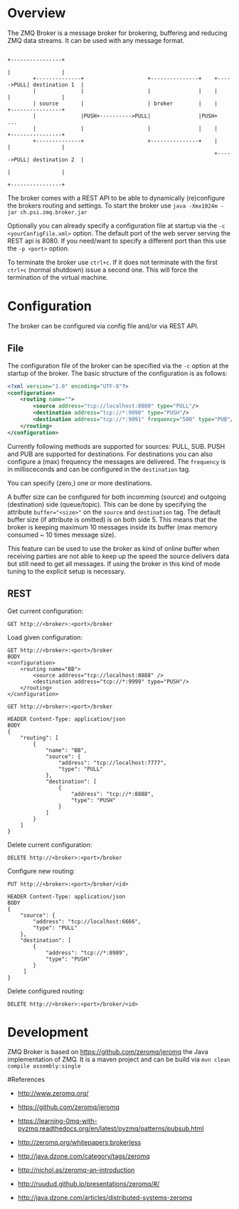 
# Overview
The ZMQ Broker is a message broker for brokering, buffering and reducing ZMQ data streams. It can be used with any 
message format.

```
                                                                            +----------------+
                                                                            |                |
        +--------------+                    +---------------+    +----->PULL| destination 1  |
        |              |                    |               |    |          |                |
        | source       |                    | broker        |    |          +----------------+
        |              |PUSH+---------->PULL|               |PUSH+                 ...
        |              |                    |               |    |          +----------------+
        +--------------+                    +---------------+    |          |                |
                                                                 +----->PULL| destination 2  |
                                                                            |                |
                                                                            +----------------+
```

The broker comes with a REST API to be able to dynamically (re)configure the brokers routing and settings.
To start the broker use `java -Xmx1024m -jar ch.psi.zmq.broker.jar`

Optionally you can already specify a configuration file at startup via the `-c <yourConfigFile.xml>` option.
The default port of the web server serving the REST api is 8080. If you need/want to specify a different port than this use the `-p <port>` option. 

To terminate the broker use `ctrl+c`. If it does not terminate with the first `ctrl+c` (normal shutdown) issue a second one. This will force the termination of the virtual machine.



# Configuration
The broker can be configured via config file and/or via REST API. 

## File
The configuration file of the broker can be specified via the `-c` option at the startup of the broker.
The basic structure of the configuration is as follows:

```xml
<?xml version="1.0" encoding="UTF-8"?>
<configuration>
	<routing name="">
		<source address="tcp://localhost:8080" type="PULL"/>
		<destination address="tcp://*:9090" type="PUSH"/>
		<destination address="tcp://*:9091" frequency="500" type="PUB"/>
	</routing>
</configuration>
```

Currently following methods are supported for sources: PULL, SUB. PUSH and PUB are supported for destinations.
For destinations you can also configure a (max) frequency the messages are delivered. The `frequency` is in millisceconds and can be configured in the `destination` tag.

You can specify (zero,) one or more destinations.

A buffer size can be configured for both incomming (source) and outgoing (destination) side (queue/topic). This can be done by specifying the attribute `buffer="<size>"` on the `source` and `destination` tag.
The default buffer size (if attribute is omitted) is on both side 5. This means that the broker is keeping maximum 10 messages inside its buffer (max memory consumed ~ 10 times message size).

This feature can be used to use the broker as kind of online buffer when receiving parties are not able to keep up the speed the source delivers data but still need to get all messages. If using the broker in this kind of mode tuning to the explicit setup is necessary.
   

## REST

Get current configuration:
```
GET http://<broker>:<port>/broker
```

Load given configuration:
```
GET http://<broker>:<port>/broker
BODY
<configuration>
	<routing name="BB">
		<source address="tcp://localhost:8888" />
		<destination address="tcp://*:9999" type="PUSH"/>
	</routing>
</configuration>
```

```
GET http://<broker>:<port>/broker

HEADER Content-Type: application/json
BODY
{
    "routing": [
        {
            "name": "BB",
            "source": {
                "address": "tcp://localhost:7777",
                "type": "PULL"
            },
            "destination": [
                {
                    "address": "tcp://*:8888",
                    "type": "PUSH"
                }
            ]
        }
    ]
}
```

Delete current configuration:
```
DELETE http://<broker>:<port>/broker
```


Configure new routing:
```
PUT http://<broker>:<port>/broker/<id>

HEADER Content-Type: application/json
BODY
{
    "source": {
        "address": "tcp://localhost:6666",
        "type": "PULL"
    },
    "destination": [
        {
            "address": "tcp://*:8989",
            "type": "PUSH"
        }
     ]
}
```

Delete configured routing:
```
DELETE http://<broker>:<port>/broker/<id>
```



# Development
ZMQ Broker is based on https://github.com/zeromq/jeromq the Java implementation of ZMQ. It is a maven project and can be 
build via `mvn clean compile assembly:single`


#References

  * http://www.zeromq.org/ 
  * https://github.com/zeromq/jeromq 

  * https://learning-0mq-with-pyzmq.readthedocs.org/en/latest/pyzmq/patterns/pubsub.html
  * http://zeromq.org/whitepapers:brokerless 
  * http://java.dzone.com/category/tags/zeromq
  * http://nichol.as/zeromq-an-introduction 
  * http://ruudud.github.io/presentations/zeromq/#/ 
  * http://java.dzone.com/articles/distributed-systems-zeromq

